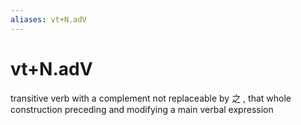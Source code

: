 ```yaml
---
aliases: vt+N.adV
---
```

# vt+N.adV

transitive verb with a complement not replaceable by 之 , that whole construction preceding and modifying a main verbal expression